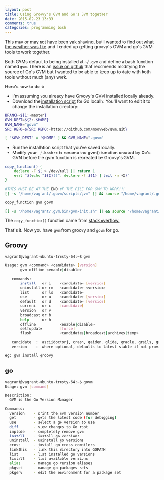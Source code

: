 ```yaml
---
layout: post
title: Using Groovy's GVM and Go's GVM together
date: 2015-02-23 13:33
comments: true
categories: programming bash 
---
```


This may or may not have been yak shaving, but I wanted to find out [what the weather was like](https://github.com/jfrazelle/weather) and I ended up getting groovy's GVM and go's GVM tools to work together. 

Both GVMs default to being installed at ```~/.gvm``` and define a bash function named ```gvm```. There is an [issue on github](https://github.com/moovweb/gvm/issues/103) that recomends modifying the source of Go's GVM but I wanted to be able to keep up to date with both tools without much (any) work.

Here's how to do it:

* I'm assuming you already have Groovy's GVM installed locally already. 
* Download the [installation script](https://raw.githubusercontent.com/moovweb/gvm/master/binscripts/gvm-installer) for Go locally. You'll want to edit it to change the installation directory:

```bash
BRANCH=${1:-master}
GVM_DEST=${2:-$HOME}
GVM_NAME="govm"
SRC_REPO=${SRC_REPO:-https://github.com/moovweb/gvm.git}

[ "$GVM_DEST" = "$HOME" ] && GVM_NAME=".govm"
```

* Run the installation script that you've saved locally.
* Modify your ```~/.bashrc``` to rename the gvm() function created by Go's GVM before the gvm function is recreated by Groovy's GVM.

```bash
copy_function() {
    declare -F $1 > /dev/null || return 1
    eval "$(echo "${2}()"; declare -f ${1} | tail -n +2)"
}

#THIS MUST BE AT THE END OF THE FILE FOR GVM TO WORK!!!
[[ -s "/home/vagrant/.govm/scripts/gvm" ]] && source "/home/vagrant/.govm/scripts/gvm"

copy_function gvm govm

[[ -s "/home/vagrant/.gvm/bin/gvm-init.sh" ]] && source "/home/vagrant/.gvm/bin/gvm-init.sh"
```

The ```copy_function()``` function came from [stack overflow.](https://stackoverflow.com/questions/1203583/how-do-i-rename-a-bash-function)

That's it. Now you have ```gvm``` from groovy and ```govm``` for go.

## Groovy

```bash
vagrant@vagrant-ubuntu-trusty-64:~$ gvm

Usage: gvm <command> <candidate> [version]
       gvm offline <enable|disable>

   commands:
       install   or i    <candidate> [version]
       uninstall or rm   <candidate> <version>
       list      or ls   <candidate>
       use       or u    <candidate> [version]
       default   or d    <candidate> [version]
       current   or c    [candidate]
       version   or v
       broadcast or b
       help      or h
       offline           <enable|disable>
       selfupdate        [force]
       flush             <candidates|broadcast|archives|temp>

   candidate  :  asciidoctorj, crash, gaiden, glide, gradle, grails, griffon, groovy, groovyserv, jbake, lazybones, springboot, vertx
   version    :  where optional, defaults to latest stable if not provided

eg: gvm install groovy
```
## go

```bash
vagrant@vagrant-ubuntu-trusty-64:~$ govm
Usage: gvm [command]

Description:
  GVM is the Go Version Manager

Commands:
  version    - print the gvm version number
  get        - gets the latest code (for debugging)
  use        - select a go version to use
  diff       - view changes to Go root
  implode    - completely remove gvm
  install    - install go versions
  uninstall  - uninstall go versions
  cross      - install go cross compilers
  linkthis   - link this directory into GOPATH
  list       - list installed go versions
  listall    - list available versions
  alias      - manage go version aliases
  pkgset     - manage go packages sets
  pkgenv     - edit the environment for a package set
```
